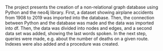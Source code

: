 The project presents the creation of a non-relational graph database using Python and the neo4j library. 
First, a dataset showing airplane accidents from 1908 to 2019 was imported into the database. 
Then, the connection between Python and the database was made and the data was imported into df. 
Then, the data was divided into nodes and edges, and a second data set was added, showing the last words spoken. 
In the next step, queries were made, e.g. about the number of deaths on a given route. 
Indexes were also added and a procedure was created.